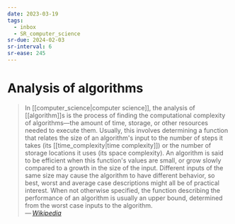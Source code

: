 ```yaml
---
date: 2023-03-19
tags:
  - inbox
  - SR_computer_science
sr-due: 2024-02-03
sr-interval: 6
sr-ease: 245
---
```


# Analysis of algorithms

> In [[computer_science|computer science]], the analysis of [[algorithm]]s is
> the process of finding the computational complexity of algorithms—the amount
> of time, storage, or other resources needed to execute them.
> Usually, this involves determining a function that relates the size of an
> algorithm's input to the number of steps it takes (its
> [[time_complexity|time complexity]]) or the number of storage locations it
> uses (its space complexity). An algorithm is said to be efficient when this
> function's values are small, or grow slowly compared to a growth in the size
> of the input. Different inputs of the same size may cause the algorithm to
> have different behavior, so best, worst and average case descriptions might
> all be of practical interest. When not otherwise specified, the function
> describing the performance of an algorithm is usually an upper bound,
> determined from the worst case inputs to the algorithm.\
> — <cite>[Wikipedia](https://en.wikipedia.org/wiki/Analysis_of_algorithms)</cite>
